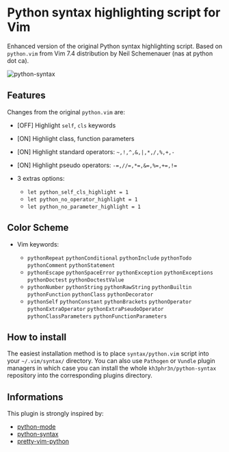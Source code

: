 # Python syntax highlighting script for Vim

Enhanced version of the original Python syntax highlighting script.
Based on `python.vim` from Vim 7.4 distribution by Neil Schemenauer (nas at python dot ca).

![python-syntax](http://static.tuxico.com/python-syntax/syntax.png)

## Features

Changes from the original `python.vim` are:

* [OFF] Highlight `self`, `cls` keywords
* [ON]  Highlight class, function parameters
* [ON]  Highlight standard operators: `~,!,^,&,|,*,/,%,+,-`
* [ON]  Highlight pseudo operators: `-=,//=,*=,&=,%=,+=,!=`
* 3 extras options:

    * `let python_self_cls_highlight = 1`
    * `let python_no_operator_highlight = 1`
    * `let python_no_parameter_highlight = 1`

## Color Scheme

* Vim keywords:

    * `pythonRepeat` `pythonConditional` `pythonInclude` `pythonTodo` `pythonComment` `pythonStatement`
    * `pythonEscape` `pythonSpaceError` `pythonException` `pythonExceptions` `pythonDoctest` `pythonDoctestValue`
    * `pythonNumber` `pythonString` `pythonRawString` `pythonBuiltin` `pythonFunction` `pythonClass` `pythonDecorator`
    * `pythonSelf` `pythonConstant` `pythonBrackets` `pythonOperator` `pythonExtraOperator` `pythonExtraPseudoOperator` `pythonClassParameters` `pythonFunctionParameters`

## How to install

The easiest installation method is to place `syntax/python.vim` script into your `~/.vim/syntax/` directory.
You can also use `Pathogen` or `Vundle` plugin managers in which case you can install the whole `kh3phr3n/python-syntax`
repository into the corresponding plugins directory.

## Informations

This plugin is strongly inspired by:

* [python-mode](https://github.com/klen/python-mode)
* [python-syntax](https://github.com/hdima/python-syntax)
* [pretty-vim-python](https://github.com/pfdevilliers/Pretty-Vim-Python)

